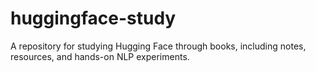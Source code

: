 # huggingface-study
A repository for studying Hugging Face through books, including notes, resources, and hands-on NLP experiments.

